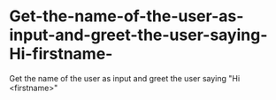 # Get-the-name-of-the-user-as-input-and-greet-the-user-saying-Hi-firstname-
Get the name of the user as input and greet the user saying "Hi &lt;firstname>"
